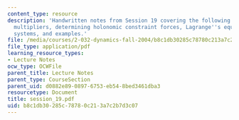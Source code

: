 ```yaml
---
content_type: resource
description: 'Handwritten notes from Session 19 covering the following topics: Lagrange
  multipliers, determining holonomic constraint forces, Lagrange''s equation for nonholonomic
  systems, and examples.'
file: /media/courses/2-032-dynamics-fall-2004/b8c1db30285c78780c213a7c2b7d3c07_session_19.pdf
file_type: application/pdf
learning_resource_types:
- Lecture Notes
ocw_type: OCWFile
parent_title: Lecture Notes
parent_type: CourseSection
parent_uid: d0882e89-0897-6753-eb54-8bed3461dba3
resourcetype: Document
title: session_19.pdf
uid: b8c1db30-285c-7878-0c21-3a7c2b7d3c07
---
```

